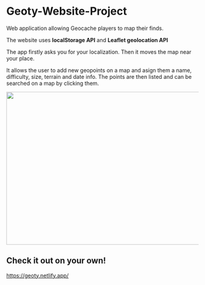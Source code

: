 # Geoty-Website-Project
Web application allowing Geocache players to map their finds.

The website uses **localStorage API** and **Leaflet geolocation API**

The app firstly asks you for your localization. Then it moves the map near your place.

It allows the user to add new geopoints on a map and asign them a name, difficulty, size, terrain and date info. The points are then listed and can be searched on a map by clicking them.

<img src="https://github.com/czaacza/Geoty-Website-Project/blob/master/img/geotyProject.PNG" width="844" height="400"/>

## Check it out on your own!
https://geoty.netlify.app/
